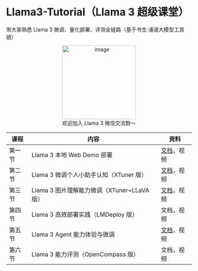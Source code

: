 # Llama3-Tutorial（Llama 3 超级课堂）

带大家熟悉 Llama 3 微调、量化部署、评测全链路（基于书生·浦语大模型工具链）


<div align="center">
  <img src="https://github.com/SmartFlowAI/X-Llama3/assets/25839884/b2a9d3f1-3463-44aa-af77-7e1caa541aed" alt="image" width="200" height="200">
</div>

<div align="center">
欢迎加入 Llama 3 微信交流群～
</div>

| 课程   | 内容                                        | 资料                                |
| ------ | ------------------------------------------- | ----------------------------------- |
| 第一节 | Llama 3 本地 Web Demo 部署                  | [文档](./docs/hello_world.md)，视频 |
| 第二节 | Llama 3 微调个人小助手认知（XTuner 版）     | [文档](./docs/assistant.md)，视频   |
| 第三节 | Llama 3 图片理解能力微调（XTuner+LLaVA 版） | [文档](./docs/llava.md)，视频       |
| 第四节 | Llama 3 高效部署实践（LMDeploy 版）         | 文档，视频                          |
| 第五节 | Llama 3 Agent 能力体验与微调                | [文档](./docs/agent.md)，视频       |
| 第六节 | Llama 3 能力评测（OpenCompass 版）          | 文档，视频                          |
